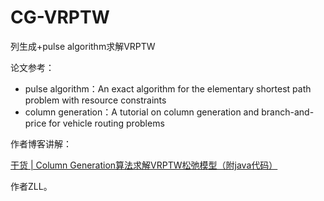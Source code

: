 # CG-VRPTW

列生成+pulse algorithm求解VRPTW

论文参考：

- pulse algorithm：An exact algorithm for the elementary shortest path problem with resource constraints
- column generation：A tutorial on column generation and branch-and-price for vehicle routing problems

作者博客讲解：

[干货 | Column Generation算法求解VRPTW松弛模型（附java代码）](https://blog.csdn.net/zll_hust/article/details/114059185)

作者ZLL。